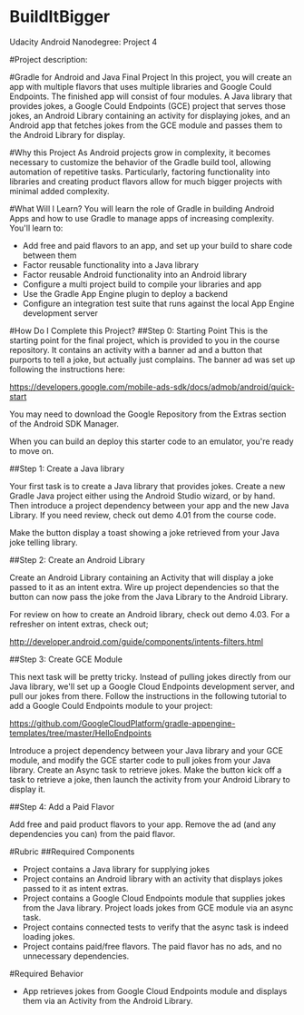 # BuildItBigger
Udacity Android Nanodegree: Project 4

#Project description:

#Gradle for Android and Java Final Project
In this project, you will create an app with multiple flavors that uses multiple libraries and Google Could Endpoints. The finished app will consist of four modules. A Java library that provides jokes, a Google Could Endpoints (GCE) project that serves those jokes, an Android Library containing an activity for displaying jokes, and an Android app that fetches jokes from the GCE module and passes them to the Android Library for display.

#Why this Project
As Android projects grow in complexity, it becomes necessary to customize the behavior of the Gradle build tool, allowing automation of repetitive tasks. Particularly, factoring functionality into libraries and creating product flavors allow for much bigger projects with minimal added complexity.

#What Will I Learn?
You will learn the role of Gradle in building Android Apps and how to use Gradle to manage apps of increasing complexity. You'll learn to:
<ul>
<li>Add free and paid flavors to an app, and set up your build to share code between them</br></li>
<li>Factor reusable functionality into a Java library</br></li>
<li>Factor reusable Android functionality into an Android library</br></li>
<li>Configure a multi project build to compile your libraries and app</br></li>
<li>Use the Gradle App Engine plugin to deploy a backend</br></li>
<li>Configure an integration test suite that runs against the local App Engine development server</br></li>
</ul>

#How Do I Complete this Project?
##Step 0: Starting Point
This is the starting point for the final project, which is provided to you in the course repository. It contains an activity with a banner ad and a button that purports to tell a joke, but actually just complains. The banner ad was set up following the instructions here:

https://developers.google.com/mobile-ads-sdk/docs/admob/android/quick-start

You may need to download the Google Repository from the Extras section of the Android SDK Manager.

When you can build an deploy this starter code to an emulator, you're ready to move on.

##Step 1: Create a Java library

Your first task is to create a Java library that provides jokes. Create a new Gradle Java project either using the Android Studio wizard, or by hand. Then introduce a project dependency between your app and the new Java Library. If you need review, check out demo 4.01 from the course code.

Make the button display a toast showing a joke retrieved from your Java joke telling library.

##Step 2: Create an Android Library

Create an Android Library containing an Activity that will display a joke passed to it as an intent extra. Wire up project dependencies so that the button can now pass the joke from the Java Library to the Android Library.

For review on how to create an Android library, check out demo 4.03. For a refresher on intent extras, check out;

http://developer.android.com/guide/components/intents-filters.html

##Step 3: Create GCE Module

This next task will be pretty tricky. Instead of pulling jokes directly from our Java library, we'll set up a Google Cloud Endpoints development server, and pull our jokes from there. Follow the instructions in the following tutorial to add a Google Could Endpoints module to your project:

https://github.com/GoogleCloudPlatform/gradle-appengine-templates/tree/master/HelloEndpoints

Introduce a project dependency between your Java library and your GCE module, and modify the GCE starter code to pull jokes from your Java library. Create an Async task to retrieve jokes. Make the button kick off a task to retrieve a joke, then launch the activity from your Android Library to display it.

##Step 4: Add a Paid Flavor

Add free and paid product flavors to your app. Remove the ad (and any dependencies you can) from the paid flavor.

#Rubric
##Required Components
<ul>
<li>Project contains a Java library for supplying jokes</li>
<li>Project contains an Android library with an activity that displays jokes passed to it as intent extras.</li>
<li>Project contains a Google Cloud Endpoints module that supplies jokes from the Java library. Project loads jokes from GCE module via an async task.</li>
<li>Project contains connected tests to verify that the async task is indeed loading jokes.</li>
<li>Project contains paid/free flavors. The paid flavor has no ads, and no unnecessary dependencies.</li>
</ul>

#Required Behavior
<ul>
<li>App retrieves jokes from Google Cloud Endpoints module and displays them via an Activity from the Android Library.</li>
</ul>

